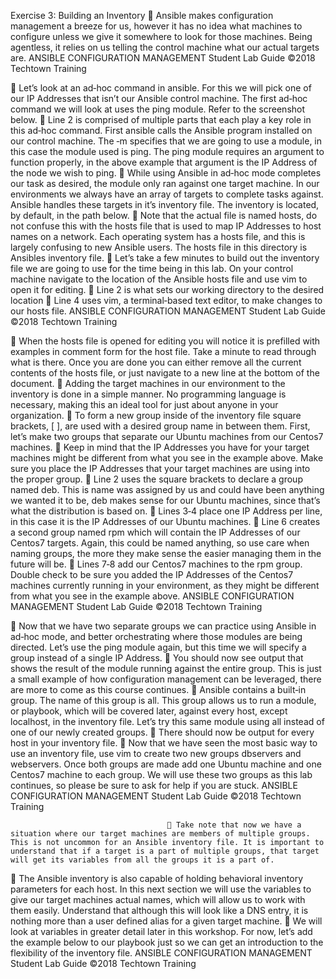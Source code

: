 Exercise 3: Building an Inventory
 Ansible makes configuration management a breeze for us, however it has no idea what machines to configure unless we give it somewhere to look for those machines. Being agentless, it relies on us telling the control machine what our actual targets are.
ANSIBLE CONFIGURATION MANAGEMENT Student Lab Guide
©2018 Techtown Training
                             
 Let’s look at an ad‐hoc command in ansible. For this we will pick one of our IP Addresses that isn’t our Ansible control machine. The first ad‐hoc command we will look at uses the ping module. Refer to the screenshot below.
 Line 2 is comprised of multiple parts that each play a key role in this ad‐hoc command. First ansible calls the Ansible program installed on our control machine. The ‐m specifies that we are going to use a module, in this case the module used is ping. The ping module requires an argument to function properly, in the above example that argument is the IP Address of the node we wish to ping.
 While using Ansible in ad‐hoc mode completes our task as desired, the module only ran against one target machine. In our environments we always have an array of targets to complete tasks against. Ansible handles these targets in it’s inventory file. The inventory is located, by default, in the path below.
 Note that the actual file is named hosts, do not confuse this with the hosts file that is used to map IP Addresses to host names on a network. Each operating system has a hosts file, and this is largely confusing to new Ansible users. The hosts file in this directory is Ansibles inventory file.
 Let’s take a few minutes to build out the inventory file we are going to use for the time being in this lab. On your control machine navigate to the location of the Ansible hosts file and use vim to open it for editing.
 Line 2 is what sets our working directory to the desired location
 Line 4 uses vim, a terminal‐based text editor, to make changes to our hosts file.
ANSIBLE CONFIGURATION MANAGEMENT Student Lab Guide
©2018 Techtown Training
                                              
 When the hosts file is opened for editing you will notice it is prefilled with examples in comment form for the host file. Take a minute to read through what is there. Once you are done you can either remove all the current contents of the hosts file, or just navigate to a new line at the bottom of the document.
 Adding the target machines in our environment to the inventory is done in a simple manner. No programming language is necessary, making this an ideal tool for just about anyone in your organization.
 To form a new group inside of the inventory file square brackets, [ ], are used with a desired group name in between them. First, let’s make two groups that separate our Ubuntu machines from our Centos7 machines.
 Keep in mind that the IP Addresses you have for your target machines might be different from what you see in the example above. Make sure you place the IP Addresses that your target machines are using into the proper group.
 Line 2 uses the square brackets to declare a group named deb. This is name was assigned by us and could have been anything we wanted it to be, deb makes sense for our Ubuntu machines, since that’s what the distribution is based on.
 Lines 3‐4 place one IP Address per line, in this case it is the IP Addresses of our Ubuntu machines.
 Line 6 creates a second group named rpm which will contain the IP Addresses of our Centos7 targets. Again, this could be named anything, so use care when naming groups, the more they make sense the easier managing them in the future will be.
 Lines 7‐8 add our Centos7 machines to the rpm group. Double check to be sure you added the IP Addresses of the Centos7 machines currently running in your environment, as they might be different from what you see in the example above.
ANSIBLE CONFIGURATION MANAGEMENT Student Lab Guide
©2018 Techtown Training
                                   
 Now that we have two separate groups we can practice using Ansible in ad‐hoc mode, and better orchestrating where those modules are being directed. Let’s use the ping module again, but this time we will specify a group instead of a single IP Address.
 You should now see output that shows the result of the module running against the entire group. This is just a small example of how configuration management can be leveraged, there are more to come as this course continues.
 Ansible contains a built‐in group. The name of this group is all. This group allows us to run a module, or playbook, which will be covered later, against every host, except localhost, in the inventory file. Let’s try this same module using all instead of one of our newly created groups.
 There should now be output for every host in your inventory file.
 Now that we have seen the most basic way to use an inventory file, use vim to create two new groups dbservers and webservers. Once both groups are made add one Ubuntu machine and one Centos7 machine to each group. We will use these two groups as this lab continues, so please be sure to ask for help if you are stuck.
                              ANSIBLE CONFIGURATION MANAGEMENT Student Lab Guide
©2018 Techtown Training

                                        Take note that now we have a situation where our target machines are members of multiple groups. This is not uncommon for an Ansible inventory file. It is important to understand that if a target is a part of multiple groups, that target will get its variables from all the groups it is a part of.
 The Ansible inventory is also capable of holding behavioral inventory parameters for each host. In this next section we will use the variables to give our target machines actual names, which will allow us to work with them easily. Understand that although this will look like a DNS entry, it is nothing more than a user defined alias for a given target machine.
 We will look at variables in greater detail later in this workshop. For now, let’s add the example below to our playbook just so we can get an introduction to the flexibility of the inventory file.
           ANSIBLE CONFIGURATION MANAGEMENT Student Lab Guide
©2018 Techtown Training

                 
